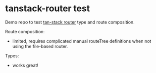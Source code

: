 # tanstack-router test

Demo repo to test [tan-stack router](https://tanstack.com/router/latest/) type and route composition.

Route composition:

- limited, requires complicated manual routeTree definitions when not using the file-based router.

Types:

- works great!

